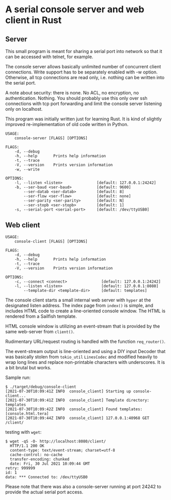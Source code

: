 # A serial console server and web client in Rust

## Server

This small program is meant for sharing a serial port into network so that
it can be accessed with telnet, for example.

The console server allows basically unlimited number of concurrent client connections.
Write support has to be separately enabled with -w option.
Otherwise, all tcp connections are read only, i.e. nothing can be written into the serial port.

A note about security: there is none. No ACL, no encryption, no authentication. Nothing.
You should probably use this only over ssh connections with tcp port forwarding
and limit the console server listening only on localhost.

This program was initially written just for learning Rust. It is kind of slightly improved
re-implementation of old code written in Python.

```
USAGE:
    console-server [FLAGS] [OPTIONS]

FLAGS:
    -d, --debug
    -h, --help       Prints help information
    -t, --trace
    -V, --version    Prints version information
    -w, --write

OPTIONS:
    -l, --listen <listen>               [default: 127.0.0.1:24242]
    -b, --ser-baud <ser-baud>           [default: 9600]
        --ser-datab <ser-datab>         [default: 8]
        --ser-flow <ser-flow>           [default: none]
        --ser-parity <ser-parity>       [default: N]
        --ser-stopb <ser-stopb>         [default: 1]
    -s, --serial-port <serial-port>     [default: /dev/ttyUSB0]

```

## Web client

```
USAGE:
    console-client [FLAGS] [OPTIONS]

FLAGS:
    -d, --debug
    -h, --help       Prints help information
    -t, --trace
    -V, --version    Prints version information

OPTIONS:
    -c, --connect <connect>               [default: 127.0.0.1:24242]
    -l, --listen <listen>                 [default: 127.0.0.1:8080]
        --template-dir <template-dir>     [default: templates]
```

The console client starts a small internal web server with `hyper` at the designated listen address.
The index page from `index()` is simple, and includes HTML code
to create a line-oriented console window. The HTML is rendered from a Sailfish template.

HTML console window is utilizing an event-stream that is provided by the same web-server
from `client()`.

Rudimentary URL/request routing is handled with the function `req_router()`.

The event-stream output is line-oriented and using a DIY input Decoder that was basically stolen
from `tokio_util` `LinesCodec` and modified heavily to wrap long lines and replace non-printable
characters with underscores. It is a bit brutal but works.

Sample run:

```
$ ./target/debug/console-client
[2021-07-30T10:09:41Z INFO  console_client] Starting up console-client...
[2021-07-30T10:09:41Z INFO  console_client] Template directory: templates
[2021-07-30T10:09:42Z INFO  console_client] Found templates: [console.html.tera]
[2021-07-30T10:09:44Z INFO  console_client] 127.0.0.1:40968 GET /client/
```

testing with `wget`:

```
$ wget -qS -O- http://localhost:8080/client/
  HTTP/1.1 200 OK
  content-type: text/event-stream; charset=utf-8
  cache-control: no-cache
  transfer-encoding: chunked
  date: Fri, 30 Jul 2021 10:09:44 GMT
retry: 999999
id: 1
data: *** Connected to: /dev/ttyUSB0

```

Please note that there was also a console-server running at port 24242
to provide the actual serial port access.
